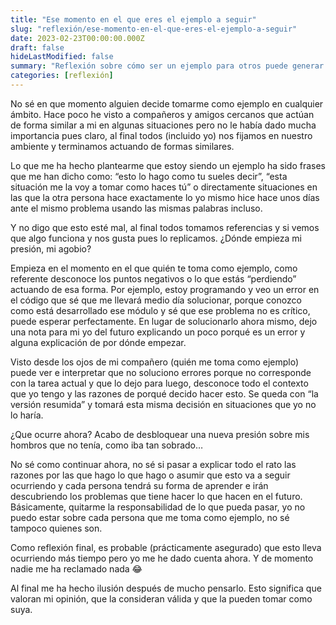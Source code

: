 ```yaml
---
title: "Ese momento en el que eres el ejemplo a seguir"
slug: "reflexión/ese-momento-en-el-que-eres-el-ejemplo-a-seguir"
date: 2023-02-23T00:00:00.000Z
draft: false
hideLastModified: false
summary: "Reflexión sobre cómo ser un ejemplo para otros puede generar presión y responsabilidad inesperada."
categories: [reflexión]
---
```


No sé en que momento alguien decide tomarme como ejemplo en cualquier ámbito. Hace poco he visto a compañeros y amigos cercanos que actúan de forma similar a mi en algunas situaciones pero no le había dado mucha importancia pues claro, al final todos (incluido yo) nos fijamos en nuestro ambiente y terminamos actuando de formas similares.

Lo que me ha hecho plantearme que estoy siendo un ejemplo ha sido frases que me han dicho como: “esto lo hago como tu sueles decir”, “esta situación me la voy a tomar como haces tú” o directamente situaciones en las que la otra persona hace exactamente lo yo mismo hice hace unos días ante el mismo problema usando las mismas palabras incluso.

Y no digo que esto esté mal, al final todos tomamos referencias y si vemos que algo funciona y nos gusta pues lo replicamos. ¿Dónde empieza mi presión, mi agobio?

Empieza en el momento en el que quién te toma como ejemplo, como referente desconoce los puntos negativos o lo que estás “perdiendo” actuando de esa forma. Por ejemplo, estoy programando y veo un error en el código que sé que me llevará medio día solucionar, porque conozco como está desarrollado ese módulo y sé que ese problema no es crítico, puede esperar perfectamente. En lugar de solucionarlo ahora mismo, dejo una nota para mi yo del futuro explicando un poco porqué es un error y alguna explicación de por dónde empezar.

Visto desde los ojos de mi compañero (quién me toma como ejemplo) puede ver e interpretar que no soluciono errores porque no corresponde con la tarea actual y que lo dejo para luego, desconoce todo el contexto que yo tengo y las razones de porqué decido hacer esto. Se queda con “la versión resumida” y tomará esta misma decisión en situaciones que yo no lo haría.

¿Que ocurre ahora? Acabo de desbloquear una nueva presión sobre mis hombros que no tenía, como iba tan sobrado… 

No sé como continuar ahora, no sé si pasar a explicar todo el rato las razones por las que hago lo que hago o asumir que esto va a seguir ocurriendo y cada persona tendrá su forma de aprender e irán descubriendo los problemas que tiene hacer lo que hacen en el futuro. Básicamente, quitarme la responsabilidad de lo que pueda pasar, yo no puedo estar sobre cada persona que me toma como ejemplo, no sé tampoco quienes son.

Como reflexión final, es probable (prácticamente asegurado) que esto lleva ocurriendo más tiempo pero yo me he dado cuenta ahora. Y de momento nadie me ha reclamado nada 😂 

Al final me ha hecho ilusión después de mucho pensarlo. Esto significa que valoran mi opinión, que la consideran válida y que la pueden tomar como suya.
